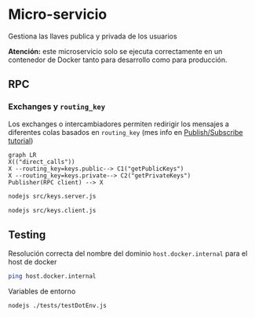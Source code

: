 # Micro-servicio
Gestiona las llaves publica y privada de los usuarios

**Atención:** este microservicio solo se ejecuta correctamente en un contenedor de Docker tanto para desarrollo como para producción.

## RPC

### Exchanges y `routing_key`
Los exchanges o intercambiadores permiten redirigir los mensajes a diferentes colas basados en `routing_key` (mes info en [
Publish/Subscribe tutorial](https://www.rabbitmq.com/tutorials/tutorial-three-javascript.html))

```mermaid
graph LR
X(("direct_calls"))
X --routing_key=keys.public--> C1("getPublicKeys")
X --routing_key=keys.private--> C2("getPrivateKeys")
Publisher(RPC client) --> X
```

```bash
nodejs src/keys.server.js
```

```bash
nodejs src/keys.client.js
```

## Testing
Resolución correcta del nombre del dominio `host.docker.internal` para el host de docker 
```bash
ping host.docker.internal
```

Variables de entorno
```bash
nodejs ./tests/testDotEnv.js
```